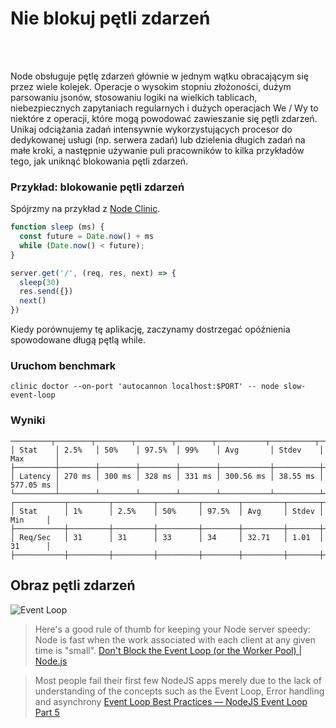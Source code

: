 # Nie blokuj pętli zdarzeń

<br/><br/>

Node obsługuje pętlę zdarzeń głównie w jednym wątku obracającym się przez wiele kolejek. Operacje o wysokim stopniu złożoności, dużym parsowaniu jsonów, stosowaniu logiki na wielkich tablicach, niebezpiecznych zapytaniach regularnych i dużych operacjach We / Wy to niektóre z operacji, które mogą powodować zawieszanie się pętli zdarzeń. Unikaj odciążania zadań intensywnie wykorzystujących procesor do dedykowanej usługi (np. serwera zadań) lub dzielenia długich zadań na małe kroki, a następnie używanie puli pracowników to kilka przykładów tego, jak uniknąć blokowania pętli zdarzeń.

### Przykład: blokowanie pętli zdarzeń
Spójrzmy na przykład z [Node Clinic](https://clinicjs.org/documentation/doctor/05-fixing-event-loop-problem).
```javascript
function sleep (ms) {
  const future = Date.now() + ms
  while (Date.now() < future);
}

server.get('/', (req, res, next) => {
  sleep(30)
  res.send({})
  next()
})
```

Kiedy porównujemy tę aplikację, zaczynamy dostrzegać opóźnienia spowodowane długą
pętlą while.

### Uruchom benchmark
`clinic doctor --on-port 'autocannon localhost:$PORT' -- node slow-event-loop`

### Wyniki

```
─────────┬────────┬────────┬────────┬────────┬───────────┬──────────┬───────────┐
│ Stat    │ 2.5%   │ 50%    │ 97.5%  │ 99%    │ Avg       │ Stdev    │ Max       │
├─────────┼────────┼────────┼────────┼────────┼───────────┼──────────┼───────────┤
│ Latency │ 270 ms │ 300 ms │ 328 ms │ 331 ms │ 300.56 ms │ 38.55 ms │ 577.05 ms │
└─────────┴────────┴────────┴────────┴────────┴───────────┴──────────┴───────────┘
┌───────────┬─────────┬─────────┬─────────┬────────┬─────────┬───────┬─────────┐
│ Stat      │ 1%      │ 2.5%    │ 50%     │ 97.5%  │ Avg     │ Stdev │ Min     │
├───────────┼─────────┼─────────┼─────────┼────────┼─────────┼───────┼─────────┤
│ Req/Sec   │ 31      │ 31      │ 33      │ 34     │ 32.71   │ 1.01  │ 31      │
├───────────┼─────────┼─────────┼─────────┼────────┼─────────┼───────┼─────────┤
```

## Obraz pętli zdarzeń
![Event Loop](./assets/images/event-loop.png)

>Here's a good rule of thumb for keeping your Node server speedy: Node is fast when the work associated with each client at any given time is "small".
>[Don't Block the Event Loop (or the Worker Pool) | Node.js](https://nodejs.org/en/docs/guides/dont-block-the-event-loop/)

> Most people fail their first few NodeJS apps merely due to the lack of understanding of the concepts such as the Event Loop, Error handling and asynchrony 
[Event Loop Best Practices — NodeJS Event Loop Part 5](https://jsblog.insiderattack.net/event-loop-best-practices-nodejs-event-loop-part-5-e29b2b50bfe2)
